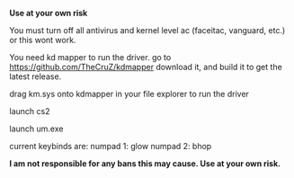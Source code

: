 **Use at your own risk**

You must turn off all antivirus and kernel level ac (faceitac, vanguard, etc.) or this wont work.

You need kd mapper to run the driver. go to https://github.com/TheCruZ/kdmapper download it, and build it to get the latest release.

drag km.sys onto kdmapper in your file explorer to run the driver

launch cs2

launch um.exe

current keybinds are:
numpad 1: glow
numpad 2: bhop

**I am not responsible for any bans this may cause. Use at your own risk.**
